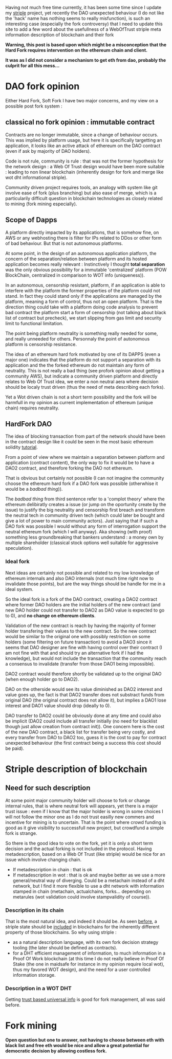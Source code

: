 [hm]: # (+++)
[hm]: # (date = "2016-07-19T09:48:44+01:00")
[hm]: # (draft = true)
[hm]: # (title = "Yet Another DAO opinion, striple related")
[hm]: # (categories = ["Blog"])
[hm]: # (tags = ["blog","ethereum","fork"])
[hm]: # (weight = 1)
[hm]: # (nextweight = 90)
[hm]: # (+++)




Having not much free time currently, it has been some time since I update my [striple](../web3.md) project, yet recently the DAO unexpected behaviour (I do not like the 'hack' name has nothing seems to really misfunction), is such an interesting case (especially the fork controversy) that I need to update this site to add a few word about the usefullness of a WebOfTrust striple meta information description of blockchain and their fork


**Warning, this post is based upon which might be a misconception that the Hard Fork requires intervention on the ethereum chain and client.**

**It was as I did not consider a mechanism to get eth from dao, probably the culprit for all this mess...**

# DAO fork opinion

Either Hard Fork, Soft Fork I have two major concerns, and my view on a possible post fork system :

## classical no fork opinion : immutable contract

Contracts are no longer immutable, since a change of behaviour occurs. This was implied by platform usage, but here it is specifically targetting an application, it looks like an active attack of ethereum on the DAO contract (even if ask by majority of DAO holders).

Code is not rule, community is rule : that was not the former hypothesis for the network design : a Web Of Trust design would have been more suitable : leading to non linear blockchain (inherently design for fork and merge like wot dht informational striple).

Community driven project requires tools, an analogy with system like git involve ease of fork (plus branching) but also ease of merge, which is a particularily difficult question in blockchain technologies as closely related to mining (fork mining especially).


## Scope of Dapps

A platform directly impacted by its applications, that is somehow fine, on AWS or any webhosting there is filter for IPs related to DDos or other form of bad behaviour. But that is not autonomous platforms.

At some point, in the design of an autonomous application platform, the concern of the separation/relation between platform and its hosted application becomes really relevant : Instinctively I thought **total separation** was the only obvious possibility for a immutable 'centralized' platform (POW BlockChain, centralized in comparison to WOT info (uniqueness)).

In an autonomous, censorship resistant, platform, if an application is able to interfere with the platform the former properties of the platform could not stand.
In fact they could stand only if the applications are managed by the platform, meaning a form of control, thus not an open platform. That is the direction thing could take with a platform doing code analysis to prevent bad contract the platform start a form of censorship (not talking about black list of contract but precheck), we start slipping from gas limit and security limit to functional limitation.

The point being platform neutrality is something really needed for some, and really unneeded for others. Personnaly the point of autonomous platform is censorship resistance. 

The idea of an ethereum hard fork motivated by one of its DAPPS (even a major one) indicates that the platform do not support a separation with its application and the the forked ethereum do not maintain any form of neutrality. This is not really a bad thing (see profork opinion about getting a community AWS), but indicate a community driven platform and directly relates to Web Of Trust idea, we enter a non neutral aera where decision should be localy trust driven (thus the need of meta describing each forks).

Yet a Wot driven chain is not a short term possibility and the fork will be harmfull in my opinion as current implementation of ethereum (unique chain) requires neutrality.


## HardFork DAO

The idea of blocking transaction from part of the network should have been in the contract design like it could be seen in the most basic ethereum solidity [tutorial](https://www.ethereum.org/token).

From a point of view where we maintain a separation between platform and application (contract content), the only way to fix it would be to have a DAO2 contract, and therefore forking the DAO not ethereum.

That is obvious but certainly not possible (I can not imagine the community choose the ethereum hard fork if a DAO fork was possible (otherwhise it would be a *badbad thing*)).

The *badbad thing* from third sentence refer to a 'complot theory' where the ethereum delibiratly creates a issue (or jump on the oportunity create by the issue) to justify the big neutrality and censorship first breach and transform the neutral tech in community driven tech (which could later be bought and give a lot of power to main community actors). Just saying that if such a DAO fork was possible I would without any form of interrogation support the neutral ethereum fork (which I will anyway).
Aka showing (with proof) something less groundbreaking that bankers understand : a money own by multiple shareholder (classical stock options well suitable for aggressive speculation).

### Ideal fork

Next ideas are certainly not possible and related to my low knowledge of ethereum internals and also DAO internals (not much time right now to invalidate those points), but are the way things should be handle for me in a ideal system.

So the ideal fork is a fork of the DAO contract, creating a DAO2 contract where former DAO holders are the initial holders of the new contract (and new DAO holder could not transfer to DAO2 as DAO value is expected to go to 0), and **no change on ethereum clients**.

Validation of the new contract is reach by having the majority of former holder transfering their values to the new contract. So the new contract would be similar to the original one with possibly restriction on some holders (some filtering on future transaction) to avoid a DAO3 since it seems that DAO designer are fine with having control over their contract (I am not fine with that and should try an alternative fork if I had the knowledge), but would not include the transaction that the community  reach a consensus to invalidate (transfer from those DAO1 being impossible).

DAO2 contract would therefore shortly be validated up to the original DAO (when enough holder go to DAO2).

DAO on the otherside would see its value diminished as DAO2 interest and value goes up, the fact is that DAO2 transfer does not substract funds from original DAO (the original contract does not allow it), but implies a DAO1 lose interest and DAO1 value should drop (ideally to 0).

DAO transfer to DAO2 could be obviously done at any time and could also be implicit (DAO2 could include all transfer initially (no need for blacklist though just allow creation from contract init)).
One concern here is the cost of the new DAO contract, a black list for transfer being very costly, and every transfer from DAO to DAO2 too, guess it is the cost to pay for contract unexpected behaviour (the first contract being a success this cost should be paid).


# Striple description of blockchain

## Need for such description

At some point major community holder will choose to fork or change internal rules, that is where neutral fork will appears, yet there is a major trust issue :
even if I know that the major holder is wrong in some choices I will not follow the minor one as I do not trust easilly new commers and incentive for mining is to uncertain. That is the point where crowd funding is good as it give visibility to successfull new project, but crowdfund a simple fork is strange.

So there is the good idea to vote on the fork, yet it is only a short term decision and the actual forking is not included in the protocol. Having metadescription, based on a Web Of Trust (like striple) would be nice for an issue which involve changing chain.

- If metadescription in chain : that is ok
- If metadescription in wot : that is ok and maybe better as we use a more general/neutral way of diverging. Could be a metachain instead of a dht network, but I find it more flexible to use a dht network with information stamped in chain (metachain, actualchains, forks... depending on metarules (wot validation could involve stampvalidity of course)).


### Description in its chain

That is the most natural idea, and indeed it should be. As seen [before](../sidechain.md), a striple state should be [included](../sidechaintimestamp.md) in blockchains for the inherently different property of those blockchains. 
So why using striple : 
- as a natural description language, with its own fork decision strategy tooling (the later should be defined as contracts).
- for a DHT efficient management of information, to much information in a Proof Of Work blockchain (at this time I do not really believe in Proof Of Stake (the one in maidsafe for instance in my opinion require local wot), thus my favored WOT design), and the need for a user controlled information storage.

### Description in a WOT DHT

Getting [trust based universal info](../topology.md) is good for fork management, all was said before.


# Fork mining

**Open question but one to answer, not having to choose between eth with black list and free eth would be nice and allow a great potential for democratic decision by allowing costless fork.**

